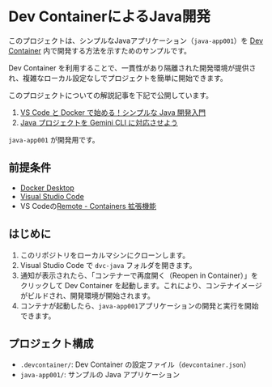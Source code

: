 # Dev ContainerによるJava開発

このプロジェクトは、シンプルなJavaアプリケーション（`java-app001`）を [Dev Container](https://code.visualstudio.com/docs/remote/containers) 内で開発する方法を示すためのサンプルです。

Dev Container を利用することで、一貫性があり隔離された開発環境が提供され、複雑なローカル設定なしでプロジェクトを簡単に開始できます。

このプロジェクトについての解説記事を下記で公開しています。

1. [VS Code と Docker で始める！シンプルな Java 開発入門](https://zenn.dev/hiro345/articles/20250910_vscode_java)
2. [Java プロジェクトを Gemini CLI に対応させよう](https://zenn.dev/hiro345/articles/20250912_vscode_java_02)

`java-app001` が開発用です。

## 前提条件

- [Docker Desktop](https://www.docker.com/products/docker-desktop)
- [Visual Studio Code](https://code.visualstudio.com/)
- VS Codeの[Remote - Containers 拡張機能](https://marketplace.visualstudio.com/items?itemName=ms-vscode-remote.remote-containers)

## はじめに

1. このリポジトリをローカルマシンにクローンします。
2. Visual Studio Code で `dvc-java` フォルダを開きます。
3. 通知が表示されたら、「コンテナーで再度開く（Reopen in Container）」をクリックして Dev Container を起動します。これにより、コンテナイメージがビルドされ、開発環境が開始されます。
4. コンテナが起動したら、`java-app001`アプリケーションの開発と実行を開始できます。

## プロジェクト構成

- `.devcontainer/`: Dev Container の設定ファイル（`devcontainer.json`）
- `java-app001/`: サンプルの Java アプリケーション
